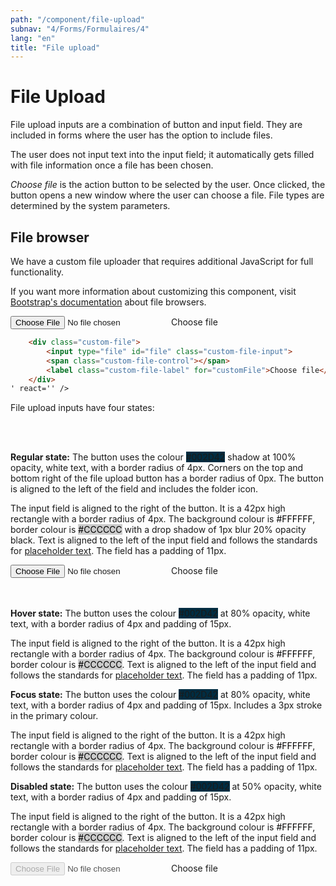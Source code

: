 ```yaml
---
path: "/component/file-upload"
subnav: "4/Forms/Formulaires/4"
lang: "en"
title: "File upload"
---
```


<helmet>
<title> File Upload - Aurora Design System </title>
</helmet>

# File Upload

File upload inputs are a combination of button and input field. They are included in forms where the user has the option to include files.

The user does not input text into the input field; it automatically gets filled with file information once a file has been chosen.

_Choose file_ is the action button to be selected by the user. Once clicked, the button opens a new window where the user can choose a file. File types are determined by the system parameters.

<documentationtabs>
      <doctabpanel type="html">
          

## File browser

We have a custom file uploader that requires additional JavaScript for full functionality. 

If you want more information about customizing this component, visit [Bootstrap's documentation](https://getbootstrap.com/docs/4.1/components/forms/#file-browser) about file browsers. 

<div class="custom-file">
    <input type="file" id="file" class="custom-file-input" aria-label="upload a file">
    <span class="custom-file-control"></span>
    <label class="custom-file-label" for="customFile">Choose file</label>
</div>

```html
    <div class="custom-file">
        <input type="file" id="file" class="custom-file-input">
        <span class="custom-file-control"></span>
        <label class="custom-file-label" for="customFile">Choose file</label>
    </div>
' react='' />
```

</doctabpanel>
      <doctabpanel type="react">
      </doctabpanel>
      <doctabpanel type="design">
          
          
File upload inputs have four states:

<br>
<br>

**Regular state:** The button uses the colour <badge style="background-color: #002D42">#002D42</badge>
shadow at 100% opacity, white text, with a border radius of 4px. Corners on the top and bottom right of the file upload button has a border radius of 0px. The button is aligned to the left of the field and includes the folder icon.

The input field is aligned to the right of the button. It is a 42px high rectangle with a border radius of 4px. The background colour is <badge style="background-color: #FFFFFF;color:black;">#FFFFFF</badge>, border colour is <badge style="background-color: #CCCCCC;color:black;">#CCCCCC</badge> with a drop shadow of 1px blur 20% opacity black. Text is aligned to the left of the input field and follows the standards for [placeholder text](typography.md). The field has a padding of 11px.


<div class="custom-file">
    <input type="file" id="file" class="custom-file-input" aria-label="upload a file">
    <span class="custom-file-control"></span>
    <label class="custom-file-label" for="customFile">Choose file</label>
</div>
<br>
<br>

**Hover state:** The button uses the colour <badge style="background-color: #002D42;">#002D42</badge> at 80% opacity, white text, with a border radius of 4px and padding of 15px.

The input field is aligned to the right of the button. It is a 42px high rectangle with a border radius of 4px. The background colour is <badge style="background-color: #FFFFFF;color:black;">#FFFFFF</badge>, border colour is <badge style="background-color: #CCCCCC;color:black;">#CCCCCC</badge>. Text is aligned to the left of the input field and follows the standards for [placeholder text](typography.md). The field has a padding of 11px.

**Focus state:** The button uses the colour <badge style="background-color: #002D42;">#002D42</badge> at 80% opacity, white text, with a border radius of 4px and padding of 15px. Includes a 3px stroke in the primary colour.

The input field is aligned to the right of the button. It is a 42px high rectangle with a border radius of 4px. The background colour is <badge style="background-color: #FFFFFF;color:black;">#FFFFFF</badge>, border colour is <badge style="background-color: #CCCCCC;color:black;">#CCCCCC</badge>. Text is aligned to the left of the input field and follows the standards for [placeholder text](typography.md). The field has a padding of 11px.

**Disabled state:** The button uses the colour <badge style="background-color: #002D42;">#002D42</badge> at 50% opacity, white text, with a border radius of 4px and padding of 15px.

The input field is aligned to the right of the button. It is a 42px high rectangle with a border radius of 4px. The background colour is <badge style="background-color: #FFFFFF;color:black;">#FFFFFF</badge>, border colour is <badge style="background-color: #CCCCCC;color:black;">#CCCCCC</badge>. Text is aligned to the left of the input field and follows the standards for [placeholder text](typography.md). The field has a padding of 11px.

<div class="custom-file">
    <input type="file" id="file" class="custom-file-input" disabled aria-label="upload a file">
    <span class="custom-file-control"></span>
    <label class="custom-file-label" for="customFile">Choose file</label>
</div>

</doctabpanel>
    </documentationtabs>


